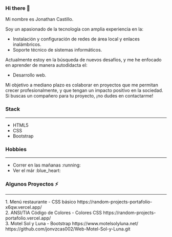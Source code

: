 ### Hi there 👋

Mi nombre es Jonathan Castillo.

Soy un apasionado de la tecnología con amplia experiencia en la:
<ul>
  <li>Instalación y configuración de redes de área local y enlaces inalámbricos.</li>
  <li>Soporte técnico de sistemas informáticos.</li> 
</ul>
Actualmente estoy en la búsqueda de nuevos desafíos, y me he enfocado en aprender de manera autodidacta el:

<ul>
  <li>Desarrollo web.</li>
</ul>
Mi objetivo a mediano plazo es colaborar en proyectos que me permitan crecer profesionalmente, y que tengan un impacto positivo en la sociedad. Si buscas un compañero para tu proyecto, ¡no dudes en contactarme!

### Stack 
<hr>
<ul>
  <li>HTML5</li>
  <li>CSS</li>
  <li>Bootstrap</li>
</ul>

### Hobbies
<hr>
<ul>
  <li>Correr en las mañanas :running:</li>
  <li>Ver el már :blue_heart:</li>
</ul>

### Algunos Proyectos ⚡
<hr>
1. Menú restaurante - CSS básico
https://random-projects-portafolio-x6qw.vercel.app/
<br>
2. ANSI/TIA Código de Colores - Colores CSS https://random-projects-portafolio.vercel.app/
<br>
3. Motel Sol y Luna - Bootstrap https://www.motelsolyluna.net/
<br>
https://github.com/jonvzcas002/Web-Motel-Sol-y-Luna.git
<!--
**jonvzcas002/jonvzcas002** is a ✨ _special_ ✨ repository because its `README.md` (this file) appears on your GitHub profile.

Here are some ideas to get you started:

- 🔭 I’m currently working on ...
- 🌱 I’m currently learning ...
- 👯 I’m looking to collaborate on ...
- 🤔 I’m looking for help with ...
- 💬 Ask me about ...
- 📫 How to reach me: ...
- 😄 Pronouns: ...
- ⚡ Fun fact: ...
-->

